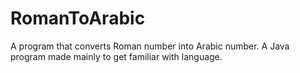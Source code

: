# RomanToArabic
A program that converts Roman number into Arabic number. A Java program made mainly to get familiar with language.
